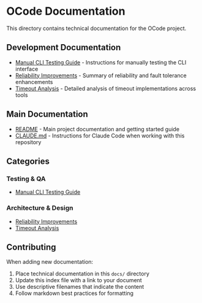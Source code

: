# OCode Documentation

This directory contains technical documentation for the OCode project.

## Development Documentation

- [Manual CLI Testing Guide](manual-cli-testing.md) - Instructions for manually testing the CLI interface
- [Reliability Improvements](reliability-improvements.md) - Summary of reliability and fault tolerance enhancements
- [Timeout Analysis](timeout-analysis.md) - Detailed analysis of timeout implementations across tools

## Main Documentation

- [README](../README.md) - Main project documentation and getting started guide
- [CLAUDE.md](../CLAUDE.md) - Instructions for Claude Code when working with this repository

## Categories

### Testing & QA
- [Manual CLI Testing Guide](manual-cli-testing.md)

### Architecture & Design
- [Reliability Improvements](reliability-improvements.md)
- [Timeout Analysis](timeout-analysis.md)

## Contributing

When adding new documentation:
1. Place technical documentation in this `docs/` directory
2. Update this index file with a link to your document
3. Use descriptive filenames that indicate the content
4. Follow markdown best practices for formatting
